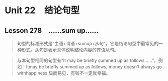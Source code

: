﻿ # Unit 22　结论句型
 ## Lesson 278　……sum up……
 
> 句型的标准形式是“主语+谓语+sumup+从句”，它是结论句型中最常见的一种形式。从句是表示具体说明结论内容的宾语从句。

> 与本句型相同的句型有“It may be briefly summed up as follows……”，例如：Itmay be briefly summed up as follows, money doesn't always go withhappiness.显而易见，有钱不一定就幸福。


 